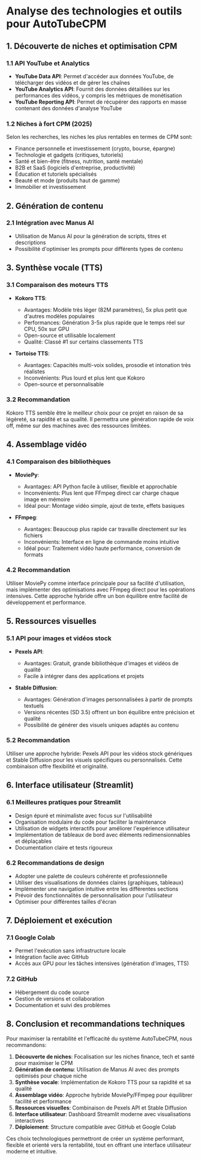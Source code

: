 # Analyse des technologies et outils pour AutoTubeCPM

## 1. Découverte de niches et optimisation CPM

### 1.1 API YouTube et Analytics
- **YouTube Data API**: Permet d'accéder aux données YouTube, de télécharger des vidéos et de gérer les chaînes
- **YouTube Analytics API**: Fournit des données détaillées sur les performances des vidéos, y compris les métriques de monétisation
- **YouTube Reporting API**: Permet de récupérer des rapports en masse contenant des données d'analyse YouTube

### 1.2 Niches à fort CPM (2025)
Selon les recherches, les niches les plus rentables en termes de CPM sont:
- Finance personnelle et investissement (crypto, bourse, épargne)
- Technologie et gadgets (critiques, tutoriels)
- Santé et bien-être (fitness, nutrition, santé mentale)
- B2B et SaaS (logiciels d'entreprise, productivité)
- Éducation et tutoriels spécialisés
- Beauté et mode (produits haut de gamme)
- Immobilier et investissement

## 2. Génération de contenu

### 2.1 Intégration avec Manus AI
- Utilisation de Manus AI pour la génération de scripts, titres et descriptions
- Possibilité d'optimiser les prompts pour différents types de contenu

## 3. Synthèse vocale (TTS)

### 3.1 Comparaison des moteurs TTS
- **Kokoro TTS**: 
  - Avantages: Modèle très léger (82M paramètres), 5x plus petit que d'autres modèles populaires
  - Performances: Génération 3-5x plus rapide que le temps réel sur CPU, 50x sur GPU
  - Open-source et utilisable localement
  - Qualité: Classé #1 sur certains classements TTS
  
- **Tortoise TTS**:
  - Avantages: Capacités multi-voix solides, prosodie et intonation très réalistes
  - Inconvénients: Plus lourd et plus lent que Kokoro
  - Open-source et personnalisable

### 3.2 Recommandation
Kokoro TTS semble être le meilleur choix pour ce projet en raison de sa légèreté, sa rapidité et sa qualité. Il permettra une génération rapide de voix off, même sur des machines avec des ressources limitées.

## 4. Assemblage vidéo

### 4.1 Comparaison des bibliothèques
- **MoviePy**:
  - Avantages: API Python facile à utiliser, flexible et approchable
  - Inconvénients: Plus lent que FFmpeg direct car charge chaque image en mémoire
  - Idéal pour: Montage vidéo simple, ajout de texte, effets basiques
  
- **FFmpeg**:
  - Avantages: Beaucoup plus rapide car travaille directement sur les fichiers
  - Inconvénients: Interface en ligne de commande moins intuitive
  - Idéal pour: Traitement vidéo haute performance, conversion de formats

### 4.2 Recommandation
Utiliser MoviePy comme interface principale pour sa facilité d'utilisation, mais implémenter des optimisations avec FFmpeg direct pour les opérations intensives. Cette approche hybride offre un bon équilibre entre facilité de développement et performance.

## 5. Ressources visuelles

### 5.1 API pour images et vidéos stock
- **Pexels API**:
  - Avantages: Gratuit, grande bibliothèque d'images et vidéos de qualité
  - Facile à intégrer dans des applications et projets
  
- **Stable Diffusion**:
  - Avantages: Génération d'images personnalisées à partir de prompts textuels
  - Versions récentes (SD 3.5) offrent un bon équilibre entre précision et qualité
  - Possibilité de générer des visuels uniques adaptés au contenu

### 5.2 Recommandation
Utiliser une approche hybride: Pexels API pour les vidéos stock génériques et Stable Diffusion pour les visuels spécifiques ou personnalisés. Cette combinaison offre flexibilité et originalité.

## 6. Interface utilisateur (Streamlit)

### 6.1 Meilleures pratiques pour Streamlit
- Design épuré et minimaliste avec focus sur l'utilisabilité
- Organisation modulaire du code pour faciliter la maintenance
- Utilisation de widgets interactifs pour améliorer l'expérience utilisateur
- Implémentation de tableaux de bord avec éléments redimensionnables et déplaçables
- Documentation claire et tests rigoureux

### 6.2 Recommandations de design
- Adopter une palette de couleurs cohérente et professionnelle
- Utiliser des visualisations de données claires (graphiques, tableaux)
- Implémenter une navigation intuitive entre les différentes sections
- Prévoir des fonctionnalités de personnalisation pour l'utilisateur
- Optimiser pour différentes tailles d'écran

## 7. Déploiement et exécution

### 7.1 Google Colab
- Permet l'exécution sans infrastructure locale
- Intégration facile avec GitHub
- Accès aux GPU pour les tâches intensives (génération d'images, TTS)

### 7.2 GitHub
- Hébergement du code source
- Gestion de versions et collaboration
- Documentation et suivi des problèmes

## 8. Conclusion et recommandations techniques

Pour maximiser la rentabilité et l'efficacité du système AutoTubeCPM, nous recommandons:

1. **Découverte de niches**: Focalisation sur les niches finance, tech et santé pour maximiser le CPM
2. **Génération de contenu**: Utilisation de Manus AI avec des prompts optimisés pour chaque niche
3. **Synthèse vocale**: Implémentation de Kokoro TTS pour sa rapidité et sa qualité
4. **Assemblage vidéo**: Approche hybride MoviePy/FFmpeg pour équilibrer facilité et performance
5. **Ressources visuelles**: Combinaison de Pexels API et Stable Diffusion
6. **Interface utilisateur**: Dashboard Streamlit moderne avec visualisations interactives
7. **Déploiement**: Structure compatible avec GitHub et Google Colab

Ces choix technologiques permettront de créer un système performant, flexible et orienté vers la rentabilité, tout en offrant une interface utilisateur moderne et intuitive.
